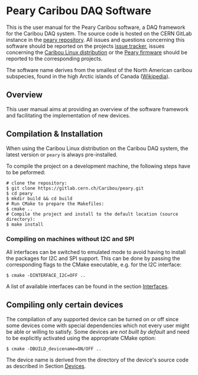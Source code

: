 # Peary Caribou DAQ Software

This is the user manual for the Peary Caribou software, a DAQ framework for the Caribou DAQ system. The source code is hosted on the CERN GitLab instance in the [peary repository](https://gitlab.cern.ch/Caribou/peary). All issues and questions concerning this software should be reported on the projects [issue tracker](https://gitlab.cern.ch/Caribou/peary/issues), issues concerning the [Caribou Linux distribution](https://gitlab.cern.ch/Caribou/meta-caribou) or the [Peary firmware](https://gitlab.cern.ch/Caribou/peary-firmware) should be reported to the corresponding projects.

The software name derives from the smallest of the North American caribou subspecies, found in the high Arctic islands of Canada ([Wikipedia](https://en.wikipedia.org/wiki/Peary_caribou)).

## Overview

This user manual aims at providing an overview of the software framework and facilitating the implementation of new devices.

## Compilation & Installation

When using the Caribou Linux distribution on the Caribou DAQ system, the latest version or `peary` is always pre-installed.

To compile the project on a development machine, the following steps have to be peformed:

```
# clone the repository:
$ git clone https://gitlab.cern.ch/Caribou/peary.git
$ cd peary
$ mkdir build && cd build
# Run CMake to prepare the Makefiles:
$ cmake ..
# Compile the project and install to the default location (source directory):
$ make install
```

### Compiling on machines without I2C and SPI

All interfaces can be switched to emulated mode to avoid having to install the packages for I2C and SPI support. This can be done by passing the corresponding flags to the CMake executable, e.g. for the I2C interface:

```
$ cmake -DINTERFACE_I2C=OFF ..
```

A list of available interfaces can be found in the section [Interfaces](framework.md#hardware-interfaces).

## Compiling only certain devices

The compilation of any supported device can be turned on or off since some devices come with special dependencies which not every user might be able or willing to satisfy. Some devices are *not built by default* and need to be explicitly activated using the appropriate CMake option:

```
$ cmake -DBUILD_devicename=ON/OFF ..
```

The device name is derived from the directory of the device's source code as described in Section [Devices](devices.md).
